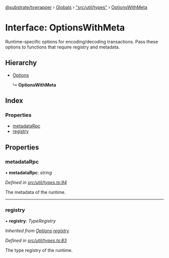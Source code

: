 [@substrate/txwrapper](../README.md) › [Globals](../globals.md) › ["src/util/types"](../modules/_src_util_types_.md) › [OptionsWithMeta](_src_util_types_.optionswithmeta.md)

# Interface: OptionsWithMeta

Runtime-specific options for encoding/decoding transactions. Pass these
options to functions that require registry and metadata.

## Hierarchy

* [Options](_src_util_types_.options.md)

  ↳ **OptionsWithMeta**

## Index

### Properties

* [metadataRpc](_src_util_types_.optionswithmeta.md#metadatarpc)
* [registry](_src_util_types_.optionswithmeta.md#registry)

## Properties

###  metadataRpc

• **metadataRpc**: *string*

*Defined in [src/util/types.ts:94](https://github.com/paritytech/txwrapper/blob/1ac58f6/src/util/types.ts#L94)*

The metadata of the runtime.

___

###  registry

• **registry**: *TypeRegistry*

*Inherited from [Options](_src_util_types_.options.md).[registry](_src_util_types_.options.md#registry)*

*Defined in [src/util/types.ts:83](https://github.com/paritytech/txwrapper/blob/1ac58f6/src/util/types.ts#L83)*

The type registry of the runtime.
